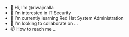 - 👋 Hi, I’m @riwajmalla
- 👀 I’m interested in IT Security  
- 🌱 I’m currently learning Red Hat System Administration
- 💞️ I’m looking to collaborate on ...
- 📫 How to reach me ...

<!---
riwajmalla/riwajmalla is a ✨ special ✨ repository because its `README.md` (this file) appears on your GitHub profile.
You can click the Preview link to take a look at your changes.
--->
